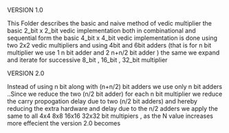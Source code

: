 VERSION 1.0

This Folder describes the basic and naive method of vedic multiplier 
    the basic 2_bit x 2_bit  vedic implementation both in combinational and sequential form
    the basic 4_bit x 4_bit  vedic implementation is done using two 2x2 vedic multipliers and using 4bit and 6bit adders (that is for n bit multiplier we use 1 n bit adder and 2 n+n/2 bit adder )
    the same we expand and iterate for successive 8_bit , 16_bit , 32_bit multiplier  
    
   
   VERSION 2.0
   
Instead of using n bit along with (n+n/2) bit adders we use only n bit adders ..Since we reduce the two (n/2 bit adder) for each n bit multiplier we reduce the carry         propogation delay due to two (n/2 bit adders) and hereby reducing the extra hardware and delay due to the n/2 adders 
we apply the same to all 4x4 8x8 16x16 32x32 bit multipiers , as the N value increases more effecient the version 2.0 becomes
    
    

